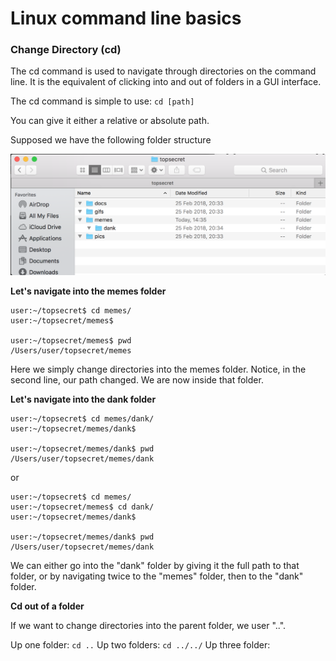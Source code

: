 # Linux command line basics

### Change Directory (cd)

The cd command is used to navigate through directories on the command line. It is the equivalent of clicking into and out of folders in a GUI interface. 

The cd command is simple to use: ```cd [path]```

You can give it either a relative or absolute path.

Supposed we have the following folder structure

![image1](assets/img1.png)

**Let's navigate into the memes folder**

```console
user:~/topsecret$ cd memes/
user:~/topsecret/memes$ 

user:~/topsecret/memes$ pwd
/Users/user/topsecret/memes
```

Here we simply change directories into the memes folder. Notice, in the second line, our path changed. We are now inside that folder.

__Let's navigate into the dank folder__ 

```console
user:~/topsecret$ cd memes/dank/
user:~/topsecret/memes/dank$ 

user:~/topsecret/memes/dank$ pwd
/Users/user/topsecret/memes/dank
```
or 

```console
user:~/topsecret$ cd memes/
user:~/topsecret/memes$ cd dank/
user:~/topsecret/memes/dank$

user:~/topsecret/memes/dank$ pwd
/Users/user/topsecret/memes/dank
```

We can either go into the "dank" folder by giving it the full path to that folder, or by navigating twice to the "memes" folder, then to the "dank" folder.

__Cd out of a folder__

If we want to change directories into the parent folder, we user "..".

Up one folder: ```cd ..```
Up two folders: ```cd ../../```
Up three folder: 

